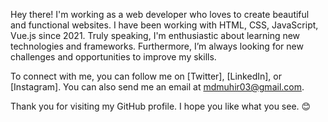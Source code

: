 Hey there!
I'm working as a web developer who loves to create beautiful and functional websites. I have been working with HTML, CSS, JavaScript, Vue.js since 2021. Truly speaking, I'm enthusiastic about learning new technologies and frameworks. Furthermore, I’m always looking for new challenges and opportunities to improve my skills.



To connect with me, you can follow me on [Twitter], [LinkedIn], or [Instagram]. You can also send me an email at mdmuhir03@gmail.com.

Thank you for visiting my GitHub profile. I hope you like what you see. 😊
